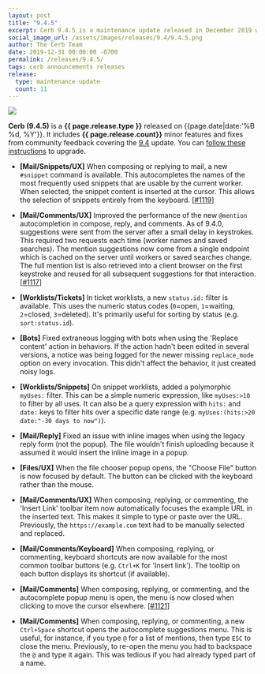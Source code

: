 ```yaml
---
layout: post
title: "9.4.5"
excerpt: Cerb 9.4.5 is a maintenance update released in December 2019 with 11 minor features and fixes from community feedback.
social_image_url: /assets/images/releases/9.4/9.4.5.png
author: The Cerb Team
date: 2019-12-31 00:00:00 -0700
permalink: /releases/9.4.5/
tags: cerb announcements releases
release:
  type: maintenance update
  count: 11
---
```


<div class="cerb-screenshot">
<img src="{{page.social_image_url}}" class="screenshot">
</div>

**Cerb (9.4.5)** is a **{{ page.release.type }}** released on {{page.date|date:'%B %d, %Y'}}. It includes **{{ page.release.count}}** minor features and fixes from community feedback covering the [9.4](/releases/9.4/) update.  You can [follow these instructions](/docs/upgrading/) to upgrade.

* **[Mail/Snippets/UX]** When composing or replying to mail, a new `#snippet` command is available. This autocompletes the names of the most frequently used snippets that are usable by the current worker. When selected, the snippet content is inserted at the cursor. This allows the selection of snippets entirely from the keyboard. [[#1119](https://github.com/jstanden/cerb/issues/1119)]

* **[Mail/Comments/UX]** Improved the performance of the new `@mention` autocompletion in compose, reply, and comments. As of 9.4.0, suggestions were sent from the server after a small delay in keystrokes. This required two requests each time (worker names and saved searches). The mention suggestions now come from a single endpoint which is cached on the server until workers or saved searches change. The full mention list is also retrieved into a client browser on the first keystroke and reused for all subsequent suggestions for that interaction. [[#1117](https://github.com/jstanden/cerb/issues/1117)]

* **[Worklists/Tickets]** In ticket worklists, a new `status.id:` filter is available. This uses the numeric status codes (`0`=open, `1`=waiting, `2`=closed, `3`=deleted). It's primarily useful for sorting by status (e.g. `sort:status.id`).

* **[Bots]** Fixed extraneous logging with bots when using the 'Replace content' action in behaviors. If the action hadn't been edited in several versions, a notice was being logged for the newer missing `replace_mode` option on every invocation. This didn't affect the behavior, it just created noisy logs.

* **[Worklists/Snippets]** On snippet worklists, added a polymorphic `myUses:` filter. This can be a simple numeric expression, like `myUses:>10` to filter by all uses. It can also be a query expression with `hits:` and `date:` keys to filter hits over a specific date range (e.g. `myUses:(hits:>20 date:"-30 days to now")`).

* **[Mail/Reply]** Fixed an issue with inline images when using the legacy reply form (not the popup). The file wouldn't finish uploading because it assumed it would insert the inline image in a popup.

* **[Files/UX]** When the file chooser popup opens, the "Choose File" button is now focused by default. The button can be clicked with the keyboard rather than the mouse.

* **[Mail/Comments/UX]** When composing, replying, or commenting, the 'Insert Link' toolbar item now automatically focuses the example URL in the inserted text. This makes it simple to type or paste over the URL. Previously, the `https://example.com` text had to be manually selected and replaced.

* **[Mail/Comments/Keyboard]** When composing, replying, or commenting, keyboard shortcuts are now available for the most common toolbar buttons (e.g. `Ctrl+K` for 'Insert link'). The tooltip on each button displays its shortcut (if available).

* **[Mail/Comments]** When composing, replying, or commenting, and the autocomplete popup menu is open, the menu is now closed when clicking to move the cursor elsewhere. [[#1121](https://github.com/jstanden/cerb/issues/1121)]

* **[Mail/Comments]** When composing, replying, or commenting, a new `Ctrl+Space` shortcut opens the autocomplete suggestions menu. This is useful, for instance, if you type `@` for a list of mentions, then type `ESC` to close the menu. Previously, to re-open the menu you had to backspace the `@` and type it again. This was tedious if you had already typed part of a name.

